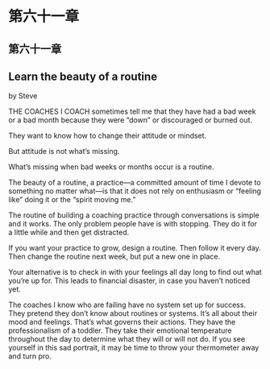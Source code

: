 # 第六十一章

## 第六十一章

## Learn the beauty of a routine

by Steve

THE COACHES I COACH sometimes tell me that they have had a bad week or a bad month because they were “down” or discouraged or burned out.

They want to know how to change their attitude or mindset.

But attitude is not what’s missing.

What’s missing when bad weeks or months occur is a routine.

The beauty of a routine, a practice—a committed amount of time I devote to something no matter what—is that it does not rely on enthusiasm or “feeling like” doing it or the “spirit moving me.”

The routine of building a coaching practice through conversations is simple and it works. The only problem people have is with stopping. They do it for a little while and then get distracted.

If you want your practice to grow, design a routine. Then follow it every day. Then change the routine next week, but put a new one in place.

Your alternative is to check in with your feelings all day long to find out what you’re up for. This leads to financial disaster, in case you haven’t noticed yet.

The coaches I know who are failing have no system set up for success. They pretend they don’t know about routines or systems. It’s all about their mood and feelings. That’s what governs their actions. They have the professionalism of a toddler. They take their emotional temperature throughout the day to determine what they will or will not do. If you see yourself in this sad portrait, it may be time to throw your thermometer away and turn pro.

